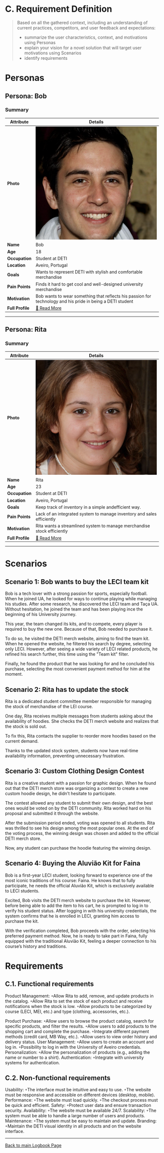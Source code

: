 
# C. Requirement Definition
>	Based on all the gathered context, including an understanding of current practices, competitors, and user feedback and expectations: 
>	- summarize the user characteristics, context, and motivations using Personas
>	- explain your vision for a novel solution that will target user motivations using Scenarios
>	- identify requirements

# Personas

## Persona: Bob
### Summary 
| Attribute        | Details                                       |
| ---------------- | --------------------------------------------- |
| **Photo**        | ![Bob /100](/stage2_requirements/personas/bob.png)                 |
| **Name**         | Bob                                           |
| **Age**          | 18                                            |
| **Occupation**   | Student at DETI                          |
| **Location**     | Aveiro, Portugal                              |
| **Goals**        | Wants  to  represent  DETI  with  stylish and comfortable merchandise        |
| **Pain Points**  | Finds  it  hard  to  get  cool  and  well-designed university merchandise   |
| **Motivation**   | Bob wants to wear something that reflects his passion for technology and his pride in being a DETI student |
| **Full Profile** | [📄 Read More](/stage2_requirements/personas/Bob.md) |

---
## Persona: Rita 
### Summary 
| Attribute        | Details                                       |
| ---------------- | --------------------------------------------- |
| **Photo**        | ![Rita /100](/stage2_requirements/personas/rita.png)            |
| **Name**         | Rita                               |
| **Age**          | 23                                |
| **Occupation**   | Student at DETI                          |
| **Location**     | Aveiro, Portugal                               |
| **Goals**        | Keep track of inventory in a simple andefficient way.          |
| **Pain Points**  | Lack of an integrated system to manage inventory and sales efficiently              |
| **Motivation**   | Rita wants a streamlined system to manage merchandise stock efficiently               |
| **Full Profile** | [📄 Read More](/stage2_requirements/personas/rita.md) |

---





# Scenarios


## Scenario 1: Bob wants to buy the LECI team kit

Bob is a tech lover with a strong passion for sports, especially football. When he joined UA, he looked for ways to continue playing while managing his studies. After some research, he discovered the LECI team and Taça UA. Without hesitation, he joined the team and has been playing ince the beginning of his University journey. 

This year, the team changed its kits, and to compete, every player is required to buy the new one. Because of that, Bob needed to purchase it.

To do so, he visited the DETI merch website, aiming to find the team kit. When he opened the website, he filtered his search by degree, selecting only LECI. However, after seeing a wide variety of LECI related products, he refined his search further, this time using the "Team kit" filter.

Finally, he found the product that he was looking for and he concluded his purchase, selecting the most convenient payment method for him at the moment.

## Scenario 2: Rita has to update the stock

Rita is a dedicated student committee member responsible for managing the stock of merchandise of the LEI course.

One day, Rita receives multiple messages from students asking about the availability of hoodies. She checks the DETI merch website and realizes that the stock is sold out.

To fix this, Rita contacts the supplier to reorder more hoodies based on the current demand.

Thanks to the updated stock system, students now have real-time availability information, preventing unnecessary frustration.

## Scenario 3: Custom Clothing Design Contest
Rita is a creative student with a passion for graphic design. When he found out that the DETI merch store was organizing a contest to create a new custom hoodie design, he didn’t hesitate to participate.

The contest allowed any student to submit their own design, and the best ones would be voted on by the DETI community. Rita worked hard on his proposal and submitted it through the website.

After the submission period ended, voting was opened to all students. Rita was thrilled to see his design among the most popular ones. At the end of the voting process, the winning design was chosen and added to the official DETI merch store.

Now, any student can purchase the hoodie featuring the winning design.

## Scenario 4: Buying the Aluvião Kit for Faina
Bob is a first-year LECI student, looking forward to experience one of the most iconic traditions of his course: Faina. He knows that to fully participate, he needs the official Aluvião Kit, which is exclusively available to LECI students.

Excited, Bob visits the DETI merch website to purchase the kit. However, before being able to add the item to his cart, he is prompted to log in to verify his student status. After logging in with his university credentials, the system confirms that he is enrolled in LECI, granting him access to purchase the kit.

With the verification completed, Bob proceeds with the order, selecting his preferred payment method. Now, he is ready to take part in Faina, fully equipped with the traditional Aluvião Kit, feeling a deeper connection to his course’s history and traditions.



# Requirements


## C.1. Functional requirements

Product Management:
    ◦Allow Rita to add, remove, and update products in the catalog.
    ◦Allow Rita to set the stock of each product and receive notifications when the stock is low.
    ◦Allow products to be categorized by course (LECI, MEI, etc.) and type (clothing, accessories, etc.).

Product Purchase:
    ◦Allow users to browse the product catalog, search for specific products, and filter the results.
    ◦Allow users to add products to the shopping cart and complete the purchase.
    ◦Integrate different payment methods (credit card, MB Way, etc.).
    ◦Allow users to view order history and delivery status.
User Management:
    ◦Allow users to create an account and log in.
    ◦Possibility to log in with the University of Aveiro credentials.
Personalization:
    ◦Allow the personalization of products (e.g., adding the name or number to a shirt).
Authentication:
    ◦Integrate with university systems for authentication.


## C.2. Non-functional requirements

Usability:
    ◦The interface must be intuitive and easy to use.
    ◦The website must be responsive and accessible on different devices (desktop, mobile).
Performance:
    ◦The website must load quickly.
    ◦The checkout process must be quick and efficient.
Safety:
    ◦Protect user data and ensure transaction security.
Availability:
    ◦The website must be available 24/7.
Scalability:
    ◦The system must be able to handle a large number of users and products.
Maintenance:
    ◦The system must be easy to maintain and update.
Branding:
    ◦Maintain the DETI visual identity in all products and on the website interface.


---
[Back to main Logbook Page](hci_logbook.md)
